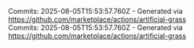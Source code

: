 Commits: 2025-08-05T15:53:57.760Z - Generated via https://github.com/marketplace/actions/artificial-grass
<br>
Commits: 2025-08-05T15:53:57.760Z - Generated via https://github.com/marketplace/actions/artificial-grass
<br>
